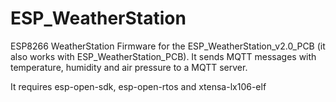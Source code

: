# ESP_WeatherStation
ESP8266 WeatherStation Firmware for the ESP_WeatherStation_v2.0_PCB (it also works with ESP_WeatherStation_PCB).
It sends MQTT messages with temperature, humidity and air pressure to a MQTT server.

It requires esp-open-sdk, esp-open-rtos and xtensa-lx106-elf
